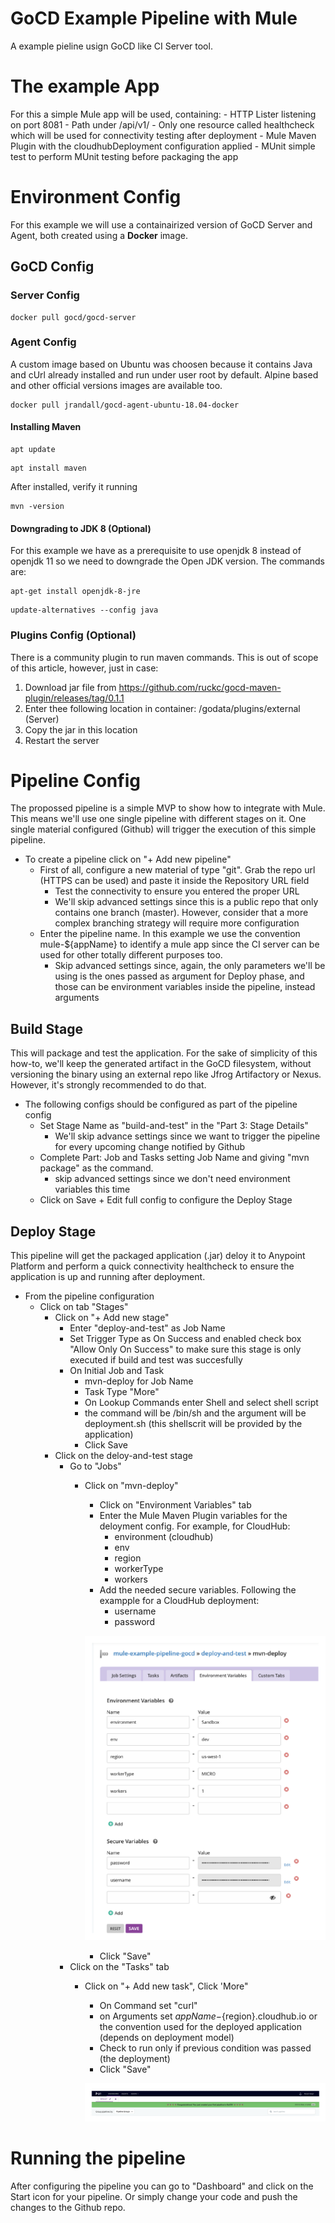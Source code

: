 # GoCD Example Pipeline with Mule

A example pieline usign GoCD like CI Server tool.

# The example App
For this a simple Mule app will be used, containing:
	- HTTP Lister listening on port 8081
	- Path under /api/v1/
	- Only one resource called healthcheck which will be used for connectivity testing after deployment
	- Mule Maven Plugin with the cloudhubDeployment	configuration applied
	- MUnit simple test to perform MUnit testing before packaging the app


# Environment Config

For this example we will use a containairized version of GoCD Server and Agent, both created using a **Docker** image.

## GoCD Config

### Server Config

```
docker pull gocd/gocd-server
```

### Agent Config
A custom image based on Ubuntu was choosen because it contains Java and cUrl already installed and run under user root by default.
Alpine based and other official versions images are available too.

```
docker pull jrandall/gocd-agent-ubuntu-18.04-docker
```
#### Installing Maven

```
apt update
```
```
apt install maven
```

After installed, verify it running
```
mvn -version
```

#### Downgrading to JDK 8 (Optional)
For this example we have as a prerequisite to use openjdk 8 instead of openjdk 11 so we need to downgrade the Open JDK version. The commands are:

```
apt-get install openjdk-8-jre
```
```
update-alternatives --config java
```

### Plugins Config (Optional)
There is a community plugin to run maven commands. This is out of scope of this article, however, just in case:
1) Download jar file from
https://github.com/ruckc/gocd-maven-plugin/releases/tag/0.1.1
2) Enter thee following location in container: /godata/plugins/external (Server)
3) Copy the jar in this location
4) Restart the server

# Pipeline Config

The propossed pipeline is a simple MVP to show how to integrate with Mule. This means we'll use one single pipeline with different stages on it. One single material configured (Github) will trigger the execution of this simple pipeline. 

- To create a pipeline click on "+ Add new pipeline"
	- First of all, configure a new material of type "git". Grab the repo url (HTTPS can be used) and paste it inside the Repository URL field
		- Test the connectivity to ensure you entered the proper URL
		- We'll skip advanced settings since this is a public repo that only contains one branch (master). However, consider that a more complex branching strategy will require more configuration
	- Enter the pipeline name. In this example we use the convention mule-${appName} to identify a mule app since the CI server can be used for other totally different purposes too.
		- Skip advanced settings since, again, the only parameters  we'll be using is the ones passed as argument for Deploy phase, and those can be environment variables inside the pipeline, instead arguments 

## Build Stage
This will package and test the application. For the sake of simplicity of this how-to, we'll keep the generated artifact in the GoCD filesystem, without versioning the binary using an external repo like Jfrog Artifactory or Nexus. However, it's strongly recommended to do that.
	
- The following configs should be configured as part of the pipeline config
	- Set Stage Name as "build-and-test" in the "Part 3: Stage Details"
		- We'll skip advance settings since we want to trigger the pipeline for every upcoming change notified by Github
	- Complete Part: Job and Tasks setting Job Name and giving "mvn package" as the command.
		- skip advanced settings since we don't need environment variables this time
	- Click on Save + Edit full config to configure the Deploy Stage

## Deploy Stage
This pipeline will get the packaged application (.jar) deloy it to Anypoint Platform and perform a quick connectivity healthcheck to ensure the application is up and running after deployment.
- From the pipeline configuration
	- Click on tab "Stages"
		- Click on "+ Add new stage"
			- Enter "deploy-and-test" as Job Name
			- Set Trigger Type as On Success and enabled check box "Allow Only On Success" to make sure this stage is only executed if build and test was succesfully
			- On Initial Job and Task
				- mvn-deploy for Job Name
				- Task Type "More"
				- On Lookup Commands enter Shell and select shell script
				- the command will be /bin/sh and the argument will be deployment.sh (this shellscrit will be provided by the application)
				- Click Save
		- Click on the deloy-and-test stage
			- Go to "Jobs"
				- Click on "mvn-deploy"
					- Click on "Environment Variables" tab
					- Enter the Mule Maven Plugin variables for the deloyment config. For example, for CloudHub:
						- environment (cloudhub)
						- env
						- region
						- workerType
						- workers
					- Add the needed secure variables. Following the exampple for a CloudHub deployment:
					    - username
						- password
					
					![Alt text](images/env-variables.png)

					- Click "Save"
			- Click on the "Tasks" tab
				- Click on "+ Add new task", Click 'More"
					- On Command set "curl"
					- on Arguments set ${appName}-${region}.cloudhub.io or the convention used for the deployed application (depends on deployment model)
					- Check to run only if previous condition was passed (the deployment)
					- Click "Save"

					![Alt text](images/pipeline-created.png)


# Running the pipeline

After configuring the pipeline you can go to "Dashboard" and click on the Start icon for your pipeline. Or simply change your code and push the changes to the Github repo.




